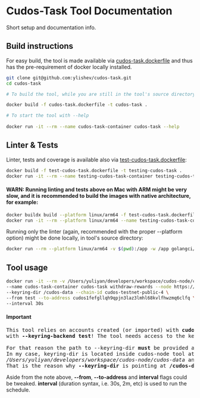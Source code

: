 # Cudos-Task Tool Documentation
Short setup and documentation info.

## Build instructions
For easy build, the tool is made available via [cudos-task.dockerfile](cudos-task.dockerfile) and thus has the pre-requirement of docker locally installed.

```bash
git clone git@github.com:ylishev/cudos-task.git 
cd cudos-task

# To build the tool, while you are still in the tool's source directory, you have to run:

docker build -f cudos-task.dockerfile -t cudos-task .

# To start the tool with --help
 
docker run -it --rm --name cudos-task-container cudos-task --help
```

## Linter & Tests

Linter, tests and coverage is available also via [test-cudos-task.dockerfile](test-cudos-task.dockerfile):
```bash
docker build -f test-cudos-task.dockerfile -t testing-cudos-task .
docker run -it --rm --name testing-cudos-task-container testing-cudos-task
```
#### WARN: Running linting and tests above on Mac with ARM might be very slow, and it is recommended to build the images with native architecture, for example:

```bash
docker buildx build --platform linux/arm64 -f test-cudos-task.dockerfile -t testing-cudos-task .
docker run -it --rm --platform linux/arm64 --name testing-cudos-task-container testing-cudos-task
```

Running only the linter (again, recommended with the proper --platform option) might be done locally, in tool's source directory:
```bash
docker run --rm --platform linux/arm64 -v $(pwd):/app -w /app golangci/golangci-lint:v1.59.1 golangci-lint run ./...
```

## Tool usage
```bash
docker run -it --rm -v /Users/yuliyan/developers/workspace/cudos-node/cudos-data:/cudos-data \
--name cudos-task-container cudos-task withdraw-rewards --node https://rpc.testnet.cudos.org:443 \
--keyring-dir /cudos-data --chain-id cudos-testnet-public-4 \
--from test --to-address cudos1fefgllqh9qpjn3laz3lmhl68kvlfhwzmq6clfq \
--interval 30s
```

#### Important
<pre>
This tool relies on accounts created (or imported) with <b>cudos-node</b> and have being tested
with <b>--keyring-backend test</b>! The tool needs access to the keys, stored in the keyring backend.

For that reason the path to --keyring-dir <b>must</b> be provided and mounted via docker's <b>-v</b> option.
In my case, keyring-dir is located inside cudos-node tool at:
<i>/Users/yuliyan/developers/workspace/cudos-node/cudos-data</i> and it is exposed by <b>docker</b> as /cudos-data.
That is the reason why <b>--keyring-dir</b> is pointing at <b>/cudos-data</b> location.
</pre>

Aside from the note above, **--from**, **--to-address** and **interval** flags could be tweaked.
**interval** (duration syntax, i.e. 30s, 2m, etc) is used to run the schedule.